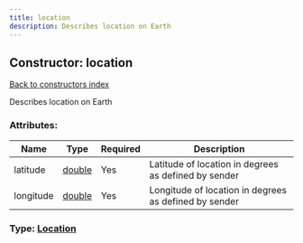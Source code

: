 ```yaml
---
title: location
description: Describes location on Earth
---
```

## Constructor: location  
[Back to constructors index](index.md)



Describes location on Earth

### Attributes:

| Name     |    Type       | Required | Description |
|----------|---------------|----------|-------------|
|latitude|[double](../types/double.md) | Yes|Latitude of location in degrees as defined by sender|
|longitude|[double](../types/double.md) | Yes|Longitude of location in degrees as defined by sender|



### Type: [Location](../types/Location.md)


